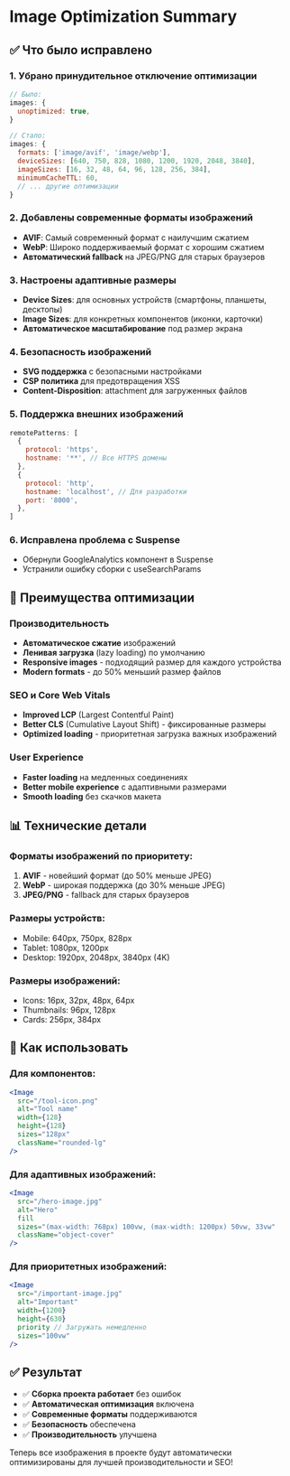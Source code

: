 # Image Optimization Summary

## ✅ Что было исправлено

### 1. **Убрано принудительное отключение оптимизации**
```javascript
// Было:
images: {
  unoptimized: true,
}

// Стало:
images: {
  formats: ['image/avif', 'image/webp'],
  deviceSizes: [640, 750, 828, 1080, 1200, 1920, 2048, 3840],
  imageSizes: [16, 32, 48, 64, 96, 128, 256, 384],
  minimumCacheTTL: 60,
  // ... другие оптимизации
}
```

### 2. **Добавлены современные форматы изображений**
- **AVIF**: Самый современный формат с наилучшим сжатием
- **WebP**: Широко поддерживаемый формат с хорошим сжатием
- **Автоматический fallback** на JPEG/PNG для старых браузеров

### 3. **Настроены адаптивные размеры**
- **Device Sizes**: для основных устройств (смартфоны, планшеты, десктопы)
- **Image Sizes**: для конкретных компонентов (иконки, карточки)
- **Автоматическое масштабирование** под размер экрана

### 4. **Безопасность изображений**
- **SVG поддержка** с безопасными настройками
- **CSP политика** для предотвращения XSS
- **Content-Disposition**: attachment для загруженных файлов

### 5. **Поддержка внешних изображений**
```javascript
remotePatterns: [
  {
    protocol: 'https',
    hostname: '**', // Все HTTPS домены
  },
  {
    protocol: 'http',
    hostname: 'localhost', // Для разработки
    port: '8000',
  },
]
```

### 6. **Исправлена проблема с Suspense**
- Обернули GoogleAnalytics компонент в Suspense
- Устранили ошибку сборки с useSearchParams

## 🚀 Преимущества оптимизации

### Производительность
- **Автоматическое сжатие** изображений
- **Ленивая загрузка** (lazy loading) по умолчанию
- **Responsive images** - подходящий размер для каждого устройства
- **Modern formats** - до 50% меньший размер файлов

### SEO и Core Web Vitals
- **Improved LCP** (Largest Contentful Paint)
- **Better CLS** (Cumulative Layout Shift) - фиксированные размеры
- **Optimized loading** - приоритетная загрузка важных изображений

### User Experience
- **Faster loading** на медленных соединениях
- **Better mobile experience** с адаптивными размерами
- **Smooth loading** без скачков макета

## 📊 Технические детали

### Форматы изображений по приоритету:
1. **AVIF** - новейший формат (до 50% меньше JPEG)
2. **WebP** - широкая поддержка (до 30% меньше JPEG)
3. **JPEG/PNG** - fallback для старых браузеров

### Размеры устройств:
- Mobile: 640px, 750px, 828px
- Tablet: 1080px, 1200px
- Desktop: 1920px, 2048px, 3840px (4K)

### Размеры изображений:
- Icons: 16px, 32px, 48px, 64px
- Thumbnails: 96px, 128px
- Cards: 256px, 384px

## 🔧 Как использовать

### Для компонентов:
```jsx
<Image
  src="/tool-icon.png"
  alt="Tool name"
  width={128}
  height={128}
  sizes="128px"
  className="rounded-lg"
/>
```

### Для адаптивных изображений:
```jsx
<Image
  src="/hero-image.jpg"
  alt="Hero"
  fill
  sizes="(max-width: 768px) 100vw, (max-width: 1200px) 50vw, 33vw"
  className="object-cover"
/>
```

### Для приоритетных изображений:
```jsx
<Image
  src="/important-image.jpg"
  alt="Important"
  width={1200}
  height={630}
  priority // Загружать немедленно
  sizes="100vw"
/>
```

## ✅ Результат

- ✅ **Сборка проекта работает** без ошибок
- ✅ **Автоматическая оптимизация** включена
- ✅ **Современные форматы** поддерживаются
- ✅ **Безопасность** обеспечена
- ✅ **Производительность** улучшена

Теперь все изображения в проекте будут автоматически оптимизированы для лучшей производительности и SEO!